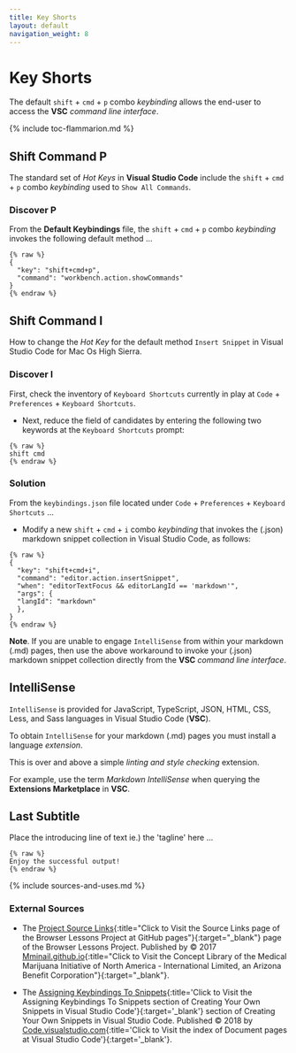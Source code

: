 ```yaml
---
title: Key Shorts
layout: default
navigation_weight: 8
---
```

# Key Shorts

The default `shift` + `cmd` + `p` combo *keybinding* allows the end-user to access the **VSC** *command line interface*.

{% include toc-flammarion.md %}

## Shift Command P

The standard set of *Hot Keys* in **Visual Studio Code** include the `shift` + `cmd` + `p` combo *keybinding* used to `Show All Commands`.

### Discover P

From the **Default Keybindings** file, the `shift` + `cmd` + `p` combo *keybinding* invokes the following default method ...

```liquid
{% raw %}
{
  "key": "shift+cmd+p",
  "command": "workbench.action.showCommands"
}
{% endraw %}
```

## Shift Command I

How to change the *Hot Key* for the default method `Insert Snippet` in Visual Studio Code for Mac Os High Sierra.

### Discover I

First, check the inventory of `Keyboard Shortcuts` currently in play at `Code` + `Preferences` + `Keyboard Shortcuts`.

- Next, reduce the field of candidates by entering the following two keywords at the `Keyboard Shortcuts` prompt:

```liquid
{% raw %}
shift cmd
{% endraw %}
```

### Solution

From the `keybindings.json` file located under `Code` + `Preferences` + `Keyboard Shortcuts` ...

- Modify a new `shift` + `cmd` + `i` combo *keybinding* that invokes the (.json) markdown snippet collection in Visual Studio Code, as follows:

```liquid
{% raw %}
{
  "key": "shift+cmd+i",
  "command": "editor.action.insertSnippet",
  "when": "editorTextFocus && editorLangId == 'markdown'",
  "args": {
  "langId": "markdown"
  },
}
{% endraw %}
```

**Note**. If you are unable to engage `IntelliSense` from within your markdown (.md) pages, then use the above workaround to invoke your (.json) markdown snippet collection directly from the **VSC** *command line interface*.

## IntelliSense

`IntelliSense` is provided for JavaScript, TypeScript, JSON, HTML, CSS, Less, and Sass languages in Visual Studio Code (**VSC**).

To obtain `IntelliSense` for your markdown (.md) pages you must install a language *extension*.

This is over and above a simple *linting and style checking* extension.

For example, use the term *Markdown IntelliSense* when querying the **Extensions Marketplace** in **VSC**.

## Last Subtitle

Place the introducing line of text ie.) the 'tagline' here ...

```liquid
{% raw %}
Enjoy the successful output!
{% endraw %}
```

{% include sources-and-uses.md %}

### External Sources

- The [Project Source Links](https://mminail.github.io/Browser/Source-Browser-Links.htm){:title="Click to Visit the Source Links page of the Browser Lessons Project at GitHub pages"}{:target="_blank"} page of the Browser Lessons Project. Published by © 2017 [Mminail.github.io](https://mminail.github.io/){:title="Click to Visit the Concept Library of the Medical Marijuana Initiative of North America - International Limited, an Arizona Benefit Corporation"}{:target="_blank"}.

- The [Assigning Keybindings To Snippets](https://code.visualstudio.com/docs/editor/userdefinedsnippets){:title='Click to Visit the Assigning Keybindings To Snippets section of Creating Your Own Snippets in Visual Studio Code'}{:target='_blank'} section of Creating Your Own Snippets in Visual Studio Code. Published © 2018 by [Code.visualstudio.com](https://code.visualstudio.com/docs/){:title='Click to Visit the index of Document pages at Visual Studio Code'}{:target='_blank'}.
